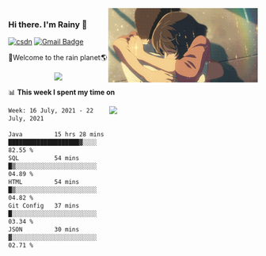 <img  align='right' height="150" src="https://github.com/LikeRainDay/LikeRainDay/blob/master/pic/img_rain_1.gif?raw=true">



### Hi there. I'm Rainy :lemon:

[![csdn](https://img.shields.io/badge/-csdn-c14438?style=flat-square&logo=c&logoColor=white)](https://blog.csdn.net/qq_15807167)
[![Gmail Badge](https://img.shields.io/badge/-gmail-c14438?style=flat-square&logo=Gmail&logoColor=white&link=mailto:houshuai0816@gmail.com)](mailto:houshuai0816@gmail.com)

🚀Welcome to the rain planet🌎

<center>
<img align='center'  src="https://source.unsplash.com/random/1200x600">
</center>

📊 **This week I spent my time on**

<img align='right'   width="300" src="https://github-readme-stats.vercel.app/api?username=LikeRainDay&show_icons=true&title_color=fff&icon_color=79ff97&text_color=9f9f9f&bg_color=151515">

<!--START_SECTION:waka-->
```text
Week: 16 July, 2021 - 22 July, 2021

Java         15 hrs 28 mins  ████████████████████▓░░░░   82.55 % 
SQL          54 mins         █▒░░░░░░░░░░░░░░░░░░░░░░░   04.89 % 
HTML         54 mins         █▒░░░░░░░░░░░░░░░░░░░░░░░   04.82 % 
Git Config   37 mins         █░░░░░░░░░░░░░░░░░░░░░░░░   03.34 % 
JSON         30 mins         ▓░░░░░░░░░░░░░░░░░░░░░░░░   02.71 % 
```
<!--END_SECTION:waka-->
